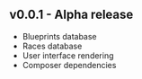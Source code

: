 ## v0.0.1 - Alpha release
- Blueprints database
- Races database
- User interface rendering
- Composer dependencies
